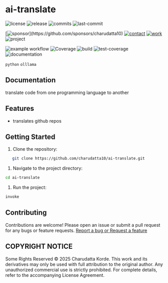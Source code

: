 # ai-translate

<!-- Badges: Project Status GitHub -->
![license](https://flat.badgen.net/static/license/GPL-3.0/blue)
![release](https://flat.badgen.net/github/release/charudatta10/ai-translate)
![commits](https://flat.badgen.net/github/commits/charudatta10/ai-translate)
![last-commit](https://flat.badgen.net/github/last-commit/charudatta10/ai-translate)

[![sponsor](https://flat.badgen.net//static/sponsor/%E2%9D%A4?)](https://github.com/sponsors/charudatta10)
[![contact](https://flat.badgen.net//static/contact/%E2%98%8E)](https://charudatta10.github.io/LinkNet/)
[![work](https://flat.badgen.net//static/portfolio/%F0%9F%96%BF)](https://charudatta10.github.io/myblog/)
![project](https://flat.badgen.net///static/project/ai-translate)

![example workflow](https://github.com/charudatta10/ai-translate/actions/workflows/static.yml/badge.svg)
![Coverage](https://img.shields.io/badge/Coverage-83%25-brightgreen.svg)
![build](https://flat.badgen.net/github/checks/charudatta10/ai-translate)
![test-coverage](https://flat.badgen.net/codecov/c/github/charudatta10/ai-translate)
![documentation](https://flat.badgen.net/badge/docs/online/blue)

<!-- Badges: Tools used -->
`python` `olllama`

## Documentation

translate code from one programming language to another

## Features

- translates github repos

## Getting Started

1. Clone the repository:

```bash
   git clone https://github.com/charudatta10/ai-translate.git
```

1. Navigate to the project directory:

```bash
cd ai-translate
```

1. Run the project:

```bash
invoke
```

## Contributing

Contributions are welcome! Please open an issue or submit a pull request for any bugs or feature requests.
[Report a bug or Request a feature](https://github.com/charudatta10/ai-translate/issues)

## COPYRIGHT NOTICE

Some Rights Reserved © 2025 Charudatta Korde.
This work and its derivatives may only be used with full attribution to the original author.
Any unauthorized commercial use is strictly prohibited.
For complete details, refer to the accompanying License Agreement.
